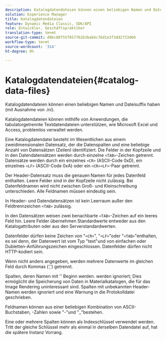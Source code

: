 ```yaml
---
description: Katalogdatendateien können einen beliebigen Namen und Dateisuffix haben (mit Ausnahme von .ini).
solution: Experience Manager
title: Katalogdatendateien
feature: Dynamic Media Classic, SDK/API
role: Entwickler, Geschäftspraktiker
translation-type: tm+mt
source-git-commit: d0bc88f55f857762b3bab4c76d1e3f3dd2733d60
workflow-type: tm+mt
source-wordcount: '314'
ht-degree: 0%

---
```



# Katalogdatendateien{#catalog-data-files}

Katalogdatendateien können einen beliebigen Namen und Dateisuffix haben (mit Ausnahme von .ini).

Katalogdatendateien können mithilfe von Anwendungen, die tabulatorgetrennte Textdatendateien unterstützen, wie Microsoft Excel und Access, problemlos verwaltet werden.

Eine Katalogdatendatei besteht im Wesentlichen aus einem zweidimensionalen Datensatz, der die Datenspalten und eine beliebige Anzahl von Datensätzen (Zeilen) identifiziert. Die Felder in der Kopfzeile und in den Datendatensätzen werden durch einzelne `<TAB>`-Zeichen getrennt. Datensätze werden durch ein einzelnes `<CR>` (ASCII-Code 0xD), ein einzelnes `<LF>` (ASCII-Code 0xA) oder ein `<CR><LF>`-Paar getrennt.

Der Header-Datensatz muss die genauen Namen für jedes Datenfeld enthalten. Leere Felder sind in der Kopfzeile nicht zulässig. Bei Datenfeldnamen wird nicht zwischen Groß- und Kleinschreibung unterschieden. Alle Feldnamen müssen eindeutig sein.

In Header- und Datendatensätzen ist kein Leerraum außer den Feldtrennzeichen `<TAB>` zulässig.

In den Datensätzen weisen zwei benachbarte `<TAB>`-Zeichen auf ein leeres Feld hin. Leere Felder übernehmen Standardwerte entweder aus den Katalogattributen oder aus den Serverstandardwerten.

Datenfelder dürfen keine Zeichen von &quot;`<CR>`&quot;, &quot;`<LF>`&quot;oder &quot;`<TAB>`&quot;enthalten, es sei denn, der Datenwert ist vom Typ &quot;text&quot;und von einfachen oder Dubletten-Anführungszeichen eingeschlossen. Datenfelder dürfen nicht HTTP-kodiert sein.

Wenn nicht anders angegeben, werden mehrere Datenwerte im gleichen Feld durch Kommas (&#39;,&#39;) getrennt.

Spalten, deren Namen mit &#39;&#39; Beginn werden. werden ignoriert; Dies ermöglicht die Speicherung von Daten in Materialkatalogen, die für das Image Rendering uninteressant sind. Spalten mit unbekannten Header-Namen werden ignoriert und eine Warnung in die Protokolldatei geschrieben.

Feldnamen können aus einer beliebigen Kombination von ASCII-Buchstaben, -Zahlen sowie &quot;-&quot;und &quot;_&quot;bestehen.

Eine oder mehrere Spalten können als Indexschlüssel verwendet werden. Tritt der gleiche Schlüssel mehr als einmal in derselben Datendatei auf, hat die spätere Instanz Vorrang.
